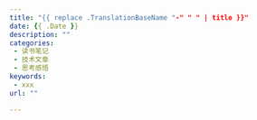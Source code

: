 ```yaml
---
title: "{{ replace .TranslationBaseName "-" " " | title }}"
date: {{ .Date }}
description: ""
categories:
 - 读书笔记
 - 技术文章
 - 思考感悟
keywords:
 - xxx
url: ""

---
```

